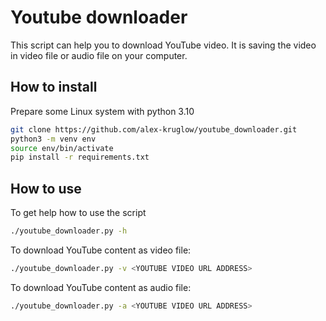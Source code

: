 # Youtube downloader

This script can help you to download YouTube video.
It is saving the video in video file or audio
file on your computer.

## How to install

Prepare some Linux system with python 3.10
```bash
git clone https://github.com/alex-kruglow/youtube_downloader.git
python3 -m venv env
source env/bin/activate
pip install -r requirements.txt
```

## How to use

To get help how to use the script
```bash
./youtube_downloader.py -h
```
To download YouTube content as video file:
```bash
./youtube_downloader.py -v <YOUTUBE VIDEO URL ADDRESS>
```
To download YouTube content as audio file:
```bash
./youtube_downloader.py -a <YOUTUBE VIDEO URL ADDRESS>
```
